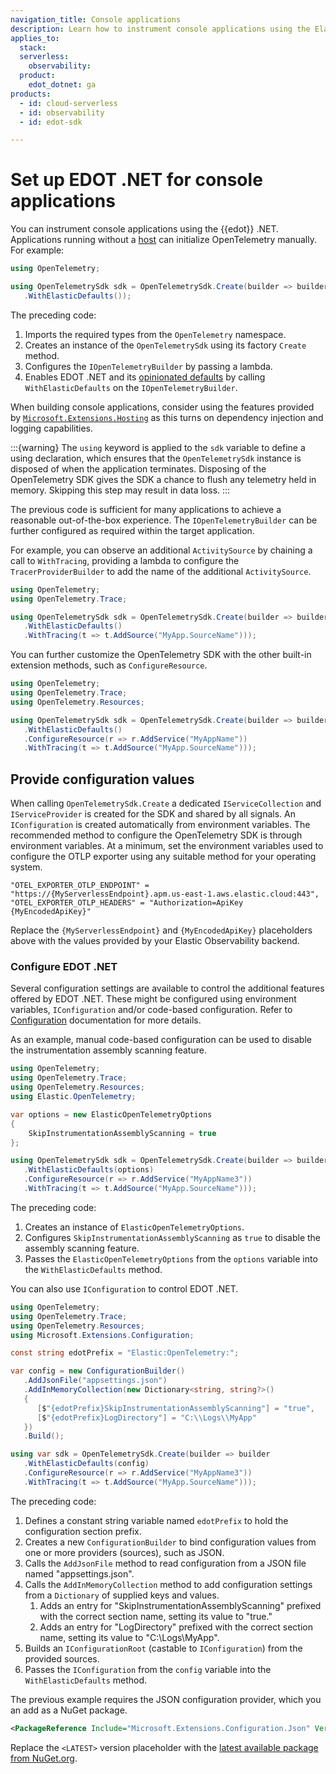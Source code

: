 ```yaml
---
navigation_title: Console applications
description: Learn how to instrument console applications using the Elastic Distribution of OpenTelemetry .NET.
applies_to:
  stack:
  serverless:
    observability:
  product:
    edot_dotnet: ga
products:
  - id: cloud-serverless
  - id: observability
  - id: edot-sdk

---
```


# Set up EDOT .NET for console applications

You can instrument console applications using the {{edot}} .NET. Applications running without a [host](https://learn.microsoft.com/dotnet/core/extensions/generic-host) can initialize OpenTelemetry manually. For example:

```csharp
using OpenTelemetry;

using OpenTelemetrySdk sdk = OpenTelemetrySdk.Create(builder => builder
   .WithElasticDefaults());
```

The preceding code:

1. Imports the required types from the `OpenTelemetry` namespace.
2. Creates an instance of the `OpenTelemetrySdk` using its factory `Create` method.
3. Configures the `IOpenTelemetryBuilder` by passing a lambda.
4. Enables EDOT .NET and its [opinionated defaults](edot-defaults.md) by calling `WithElasticDefaults` on the `IOpenTelemetryBuilder`.

When building console applications, consider using the features provided by [`Microsoft.Extensions.Hosting`](https://www.nuget.org/packages/microsoft.extensions.hosting) as this turns on dependency injection and logging capabilities.

:::{warning}
The `using` keyword is applied to the `sdk` variable to define a using declaration, which ensures that the `OpenTelemetrySdk` instance is disposed of when the application terminates. Disposing of the OpenTelemetry SDK gives the SDK a chance to flush any telemetry held in memory. Skipping this step may result in data loss.
:::

The previous code is sufficient for many applications to achieve a reasonable out-of-the-box experience. The `IOpenTelemetryBuilder` can be further configured as required within the target application. 

For example, you can observe an additional `ActivitySource` by chaining a call to `WithTracing`, providing a lambda to configure the `TracerProviderBuilder` to add the name of the additional `ActivitySource`.

```csharp
using OpenTelemetry;
using OpenTelemetry.Trace;

using OpenTelemetrySdk sdk = OpenTelemetrySdk.Create(builder => builder
   .WithElasticDefaults()
   .WithTracing(t => t.AddSource("MyApp.SourceName")));
```

You can further customize the OpenTelemetry SDK with the other built-in extension methods, such as `ConfigureResource`.

```csharp
using OpenTelemetry;
using OpenTelemetry.Trace;
using OpenTelemetry.Resources;

using OpenTelemetrySdk sdk = OpenTelemetrySdk.Create(builder => builder
   .WithElasticDefaults()
   .ConfigureResource(r => r.AddService("MyAppName"))
   .WithTracing(t => t.AddSource("MyApp.SourceName")));
```

## Provide configuration values

When calling `OpenTelemetrySdk.Create` a dedicated `IServiceCollection` and `IServiceProvider` is created for the  SDK and shared by all signals. An `IConfiguration` is created automatically from environment variables. The recommended method to configure the OpenTelemetry SDK is through environment variables. At a minimum, set the environment variables used to configure the OTLP exporter using any suitable method for your operating system.

```
"OTEL_EXPORTER_OTLP_ENDPOINT" = "https://{MyServerlessEndpoint}.apm.us-east-1.aws.elastic.cloud:443",
"OTEL_EXPORTER_OTLP_HEADERS" = "Authorization=ApiKey {MyEncodedApiKey}"
```

Replace the `{MyServerlessEndpoint}` and `{MyEncodedApiKey}` placeholders above with the values provided by your Elastic Observability backend.

### Configure EDOT .NET

Several configuration settings are available to control the additional features offered by EDOT .NET. These might be configured using environment variables, `IConfiguration` and/or code-based configuration. Refer to [Configuration](/reference/edot-sdks/dotnet/configuration.md) documentation for more details.

As an example, manual code-based configuration can be used to disable the instrumentation assembly scanning feature.

```csharp
using OpenTelemetry;
using OpenTelemetry.Trace;
using OpenTelemetry.Resources;
using Elastic.OpenTelemetry;

var options = new ElasticOpenTelemetryOptions
{
	SkipInstrumentationAssemblyScanning = true
};

using OpenTelemetrySdk sdk = OpenTelemetrySdk.Create(builder => builder
   .WithElasticDefaults(options)
   .ConfigureResource(r => r.AddService("MyAppName3"))
   .WithTracing(t => t.AddSource("MyApp.SourceName")));
```

The preceding code:

1. Creates an instance of `ElasticOpenTelemetryOptions`.
2. Configures `SkipInstrumentationAssemblyScanning` as `true` to disable the assembly scanning feature.
3. Passes the `ElasticOpenTelemetryOptions` from the `options` variable into the `WithElasticDefaults` method.

You can also use `IConfiguration` to control EDOT .NET.

```csharp
using OpenTelemetry;
using OpenTelemetry.Trace;
using OpenTelemetry.Resources;
using Microsoft.Extensions.Configuration;

const string edotPrefix = "Elastic:OpenTelemetry:";

var config = new ConfigurationBuilder()
   .AddJsonFile("appsettings.json")
   .AddInMemoryCollection(new Dictionary<string, string?>()
   {
      [$"{edotPrefix}SkipInstrumentationAssemblyScanning"] = "true",
      [$"{edotPrefix}LogDirectory"] = "C:\\Logs\\MyApp"
   })
   .Build();

using var sdk = OpenTelemetrySdk.Create(builder => builder
   .WithElasticDefaults(config)
   .ConfigureResource(r => r.AddService("MyAppName3"))
   .WithTracing(t => t.AddSource("MyApp.SourceName")));
```

The preceding code:

1. Defines a constant string variable named `edotPrefix` to hold the configuration section prefix.
2. Creates a new `ConfigurationBuilder` to bind configuration values from one or more providers (sources), such as JSON.
3. Calls the `AddJsonFile` method to read configuration from a JSON file named "appsettings.json".
4. Calls the `AddInMemoryCollection` method to add configuration settings from a `Dictionary` of supplied keys and values.
   1. Adds an entry for "SkipInstrumentationAssemblyScanning" prefixed with the correct section name, setting its value to "true."
   2. Adds an entry for "LogDirectory" prefixed with the correct section name, setting its value to "C:\Logs\MyApp".
5. Builds an `IConfigurationRoot` (castable to `IConfiguration`) from the provided sources.
6. Passes the `IConfiguration` from the `config` variable into the `WithElasticDefaults` method.

The previous example requires the JSON configuration provider, which you an add as a NuGet package.

```xml
<PackageReference Include="Microsoft.Extensions.Configuration.Json" Version="<LATEST>" />
```

Replace the `<LATEST>` version placeholder with the [latest available package from NuGet.org](https://www.nuget.org/packages/Microsoft.Extensions.Configuration.Json).